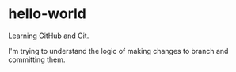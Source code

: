 # hello-world
Learning GitHub and Git.

I'm trying to understand the logic of making changes to branch and committing them.
